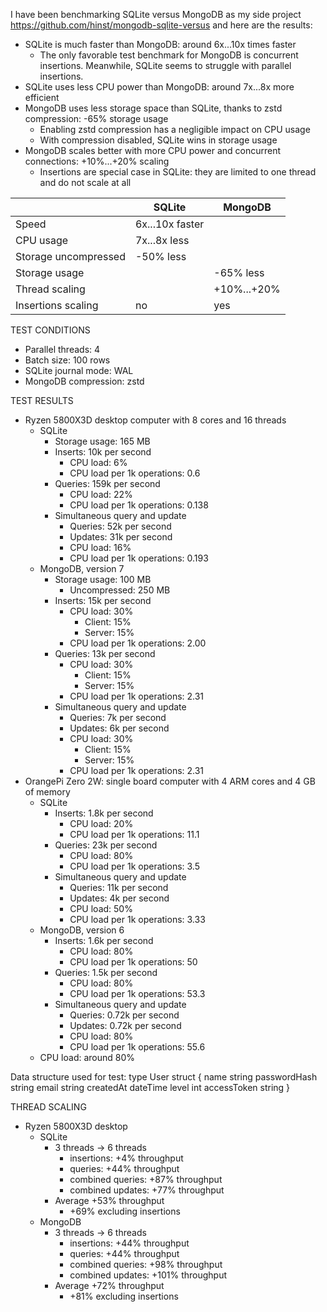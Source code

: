 I have been benchmarking SQLite versus MongoDB as my side project https://github.com/hinst/mongodb-sqlite-versus and here are the results:

* SQLite is much faster than MongoDB: around 6x...10x times faster
    * The only favorable test benchmark for MongoDB is concurrent insertions. Meanwhile, SQLite seems to struggle with parallel insertions.
* SQLite uses less CPU power than MongoDB: around 7x...8x more efficient
* MongoDB uses less storage space than SQLite, thanks to zstd compression: -65% storage usage
	* Enabling zstd compression has a negligible impact on CPU usage
	* With compression disabled, SQLite wins in storage usage
* MongoDB scales better with more CPU power and concurrent connections: +10%...+20% scaling
	* Insertions are special case in SQLite: they are limited to one thread and do not scale at all

|                      | SQLite          | MongoDB     |
| -------------------- | --------------- | ----------- |
| Speed                | 6x...10x faster |             |
| CPU usage            | 7x...8x less    |             |
| Storage uncompressed | -50% less       |             |
| Storage usage        |                 | -65% less   |
| Thread scaling       |                 | +10%...+20% |
| Insertions scaling   | no              | yes         |


TEST CONDITIONS
* Parallel threads: 4
* Batch size: 100 rows
* SQLite journal mode: WAL
* MongoDB compression: zstd

TEST RESULTS
* Ryzen 5800X3D desktop computer with 8 cores and 16 threads
	* SQLite
		* Storage usage: 165 MB
		* Inserts: 10k per second
			* CPU load: 6%
			* CPU load per 1k operations: 0.6
		* Queries: 159k per second
			* CPU load: 22%
			* CPU load per 1k operations: 0.138
		* Simultaneous query and update
			* Queries: 52k per second
			* Updates: 31k per second
			* CPU load: 16%
			* CPU load per 1k operations: 0.193
	* MongoDB, version 7
		* Storage usage: 100 MB
			* Uncompressed: 250 MB
		* Inserts: 15k per second
			* CPU load: 30%
				* Client: 15%
				* Server: 15%
			* CPU load per 1k operations: 2.00
		* Queries: 13k per second
			* CPU load: 30%
				* Client: 15%
				* Server: 15%
			* CPU load per 1k operations: 2.31
		* Simultaneous query and update
			* Queries: 7k per second
			* Updates: 6k per second
			* CPU load: 30%
				* Client: 15%
				* Server: 15%
			* CPU load per 1k operations: 2.31
* OrangePi Zero 2W: single board computer with 4 ARM cores and 4 GB of memory
	* SQLite
		* Inserts: 1.8k per second
			* CPU load: 20%
			* CPU load per 1k operations: 11.1
		* Queries: 23k per second
			* CPU load: 80%
			* CPU load per 1k operations: 3.5
		* Simultaneous query and update
			* Queries: 11k per second
			* Updates: 4k per second
			* CPU load: 50%
			* CPU load per 1k operations: 3.33
	* MongoDB, version 6
		* Inserts: 1.6k per second
			* CPU load: 80%
			* CPU load per 1k operations: 50
		* Queries: 1.5k per second
			* CPU load: 80%
			* CPU load per 1k operations: 53.3
		* Simultaneous query and update
			* Queries: 0.72k per second
			* Updates: 0.72k per second
			* CPU load: 80%
			* CPU load per 1k operations: 55.6
	* CPU load: around 80%

Data structure used for test:
	type User struct {
		name         string
		passwordHash string
		email        string
		createdAt    dateTime
		level        int
		accessToken  string
	}

THREAD SCALING
* Ryzen 5800X3D desktop
	* SQLite
		* 3 threads -> 6 threads
			* insertions: +4% throughput
			* queries: +44% throughput
			* combined queries: +87% throughput
			* combined updates: +77% throughput
		* Average +53% throughput
			* +69% excluding insertions
	* MongoDB
		* 3 threads -> 6 threads
			* insertions: +44% throughput
			* queries: +44% throughput
			* combined queries: +98% throughput
			* combined updates: +101% throughput
		* Average +72% throughput
			* +81% excluding insertions
